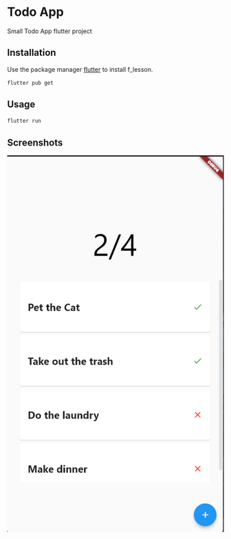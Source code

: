 # Todo App

Small Todo App flutter project

## Installation

Use the package manager [flutter](https://flutter.dev/docs/get-started/install) to install f_lesson.

```bash
flutter pub get
```

## Usage

```bash
flutter run
```

## Screenshots

![alt text](./screens/main_page.png "Main page")
